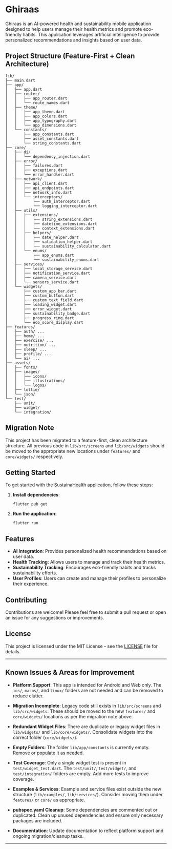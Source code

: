 # Ghiraas

Ghiraas is an AI-powered health and sustainability mobile application designed to help users manage their health metrics and promote eco-friendly habits. This application leverages artificial intelligence to provide personalized recommendations and insights based on user data.

## Project Structure (Feature-First + Clean Architecture)

```
lib/
├── main.dart
├── app/
│   ├── app.dart
│   ├── router/
│   │   ├── app_router.dart
│   │   └── route_names.dart
│   ├── theme/
│   │   ├── app_theme.dart
│   │   ├── app_colors.dart
│   │   ├── app_typography.dart
│   │   └── app_dimensions.dart
│   └── constants/
│       ├── app_constants.dart
│       ├── asset_constants.dart
│       └── string_constants.dart
├── core/
│   ├── di/
│   │   └── dependency_injection.dart
│   ├── error/
│   │   ├── failures.dart
│   │   ├── exceptions.dart
│   │   └── error_handler.dart
│   ├── network/
│   │   ├── api_client.dart
│   │   ├── api_endpoints.dart
│   │   ├── network_info.dart
│   │   └── interceptors/
│   │       ├── auth_interceptor.dart
│   │       └── logging_interceptor.dart
│   ├── utils/
│   │   ├── extensions/
│   │   │   ├── string_extensions.dart
│   │   │   ├── datetime_extensions.dart
│   │   │   └── context_extensions.dart
│   │   ├── helpers/
│   │   │   ├── date_helper.dart
│   │   │   ├── validation_helper.dart
│   │   │   └── sustainability_calculator.dart
│   │   └── enums/
│   │       ├── app_enums.dart
│   │       └── sustainability_enums.dart
│   ├── services/
│   │   ├── local_storage_service.dart
│   │   ├── notification_service.dart
│   │   ├── camera_service.dart
│   │   └── sensors_service.dart
│   └── widgets/
│       ├── custom_app_bar.dart
│       ├── custom_button.dart
│       ├── custom_text_field.dart
│       ├── loading_widget.dart
│       ├── error_widget.dart
│       ├── sustainability_badge.dart
│       ├── progress_ring.dart
│       └── eco_score_display.dart
├── features/
│   ├── auth/ ...
│   ├── home/ ...
│   ├── exercise/ ...
│   ├── nutrition/ ...
│   ├── sleep/ ...
│   ├── profile/ ...
│   └── ai/ ...
├── assets/
│   ├── fonts/
│   ├── images/
│   │   ├── icons/
│   │   ├── illustrations/
│   │   └── logos/
│   ├── lottie/
│   └── json/
└── test/
    ├── unit/
    ├── widget/
    └── integration/
```

## Migration Note

This project has been migrated to a feature-first, clean architecture structure. All previous code in `lib/src/screens` and `lib/src/widgets` should be moved to the appropriate new locations under `features/` and `core/widgets/` respectively.

## Getting Started

To get started with the SustainaHealth application, follow these steps:

1. **Install dependencies**:
   ```
   flutter pub get
   ```
2. **Run the application**:
   ```
   flutter run
   ```

## Features

- **AI Integration**: Provides personalized health recommendations based on user data.
- **Health Tracking**: Allows users to manage and track their health metrics.
- **Sustainability Tracking**: Encourages eco-friendly habits and tracks sustainability efforts.
- **User Profiles**: Users can create and manage their profiles to personalize their experience.

## Contributing

Contributions are welcome! Please feel free to submit a pull request or open an issue for any suggestions or improvements.

## License

This project is licensed under the MIT License - see the [LICENSE](LICENSE) file for details.

---

## Known Issues & Areas for Improvement

- **Platform Support**: This app is intended for Android and Web only. The `ios/`, `macos/`, and `linux/` folders are not needed and can be removed to reduce clutter.

- **Migration Incomplete**: Legacy code still exists in `lib/src/screens` and `lib/src/widgets`. These should be moved to the new `features/` and `core/widgets/` locations as per the migration note above.

- **Redundant Widget Files**: There are duplicate or legacy widget files in `lib/widgets/` and `lib/core/widgets/`. Consolidate widgets into the correct folder (`core/widgets/`).

- **Empty Folders**: The folder `lib/app/constants` is currently empty. Remove or populate it as needed.

- **Test Coverage**: Only a single widget test is present in `test/widget_test.dart`. The `test/unit/`, `test/widget/`, and `test/integration/` folders are empty. Add more tests to improve coverage.

- **Examples & Services**: Example and service files exist outside the new structure (`lib/examples/`, `lib/services/`). Consider moving them under `features/` or `core/` as appropriate.

- **pubspec.yaml Cleanup**: Some dependencies are commented out or duplicated. Clean up unused dependencies and ensure only necessary packages are included.

- **Documentation**: Update documentation to reflect platform support and ongoing migration/cleanup tasks.

---